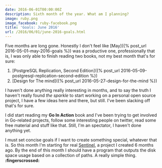 ```yaml
---
date: 2016-06-01T00:00:00Z
description: Sixth month of the year. What am I planning?
image: ruby.png
image_facebook: ruby-facebook.png
title: 'Goals: June 2016'
url: /2016/06/01/june-2016-goals.html
---
```


Five months are long gone. Honestly I don't feel like [May]({% post_url 2016-05-01-may-2016-goals %}) was a productive one, professionally that is, I was only able to finish reading two books, not my best month that's for sure:

1. [PostgreSQL Replication, Second Edition]({% post_url 2016-05-09-postgresql-replication-second-edition %})
1. [Design for The mind]({% post_url 2016-05-27-design-for-the-mind %})

I haven't done anything really interesting in months, and to say the truth I haven't really found _the sparkle_ to start working on a personal open source project, I have a few ideas here and there, but still. I've been slacking off that's for sure.

I did start reading my **Go In Action** book and I've been trying to get involved in Go-related projects, follow some interesting people on twitter, read some free material and stuff like that. Still, I'm an spectator, I haven't done anything yet.

I must set concise goals if I want to create something special, whatever that is. So this month I'm starting for real [Sentinel](https://github.com/mariocarrion/sentinel), a project I created 6 months ago. By the end of this month I should have a program that outputs the disk space usage based on a collection of paths. A really simple thing. **:fingerscrossed:**
